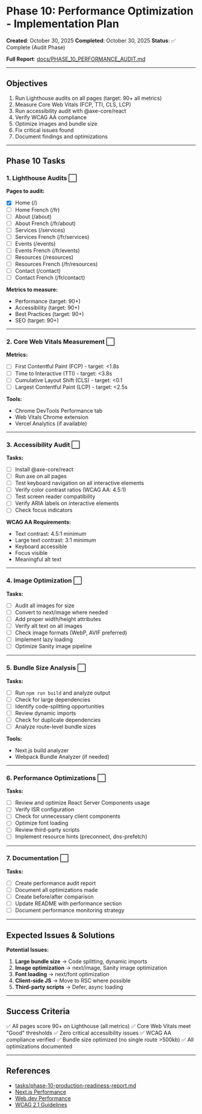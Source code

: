 # Phase 10: Performance Optimization - Implementation Plan

**Created**: October 30, 2025
**Completed**: October 30, 2025
**Status**: ✅ Complete (Audit Phase)

**Full Report**: [docs/PHASE_10_PERFORMANCE_AUDIT.md](../docs/PHASE_10_PERFORMANCE_AUDIT.md)

---

## Objectives

1. Run Lighthouse audits on all pages (target: 90+ all metrics)
2. Measure Core Web Vitals (FCP, TTI, CLS, LCP)
3. Run accessibility audit with @axe-core/react
4. Verify WCAG AA compliance
5. Optimize images and bundle size
6. Fix critical issues found
7. Document findings and optimizations

---

## Phase 10 Tasks

### 1. Lighthouse Audits ⬜

**Pages to audit:**
- [x] Home (/)
- [ ] Home French (/fr)
- [ ] About (/about)
- [ ] About French (/fr/about)
- [ ] Services (/services)
- [ ] Services French (/fr/services)
- [ ] Events (/events)
- [ ] Events French (/fr/events)
- [ ] Resources (/resources)
- [ ] Resources French (/fr/resources)
- [ ] Contact (/contact)
- [ ] Contact French (/fr/contact)

**Metrics to measure:**
- Performance (target: 90+)
- Accessibility (target: 90+)
- Best Practices (target: 90+)
- SEO (target: 90+)

---

### 2. Core Web Vitals Measurement ⬜

**Metrics:**
- [ ] First Contentful Paint (FCP) - target: <1.8s
- [ ] Time to Interactive (TTI) - target: <3.8s
- [ ] Cumulative Layout Shift (CLS) - target: <0.1
- [ ] Largest Contentful Paint (LCP) - target: <2.5s

**Tools:**
- Chrome DevTools Performance tab
- Web Vitals Chrome extension
- Vercel Analytics (if available)

---

### 3. Accessibility Audit ⬜

**Tasks:**
- [ ] Install @axe-core/react
- [ ] Run axe on all pages
- [ ] Test keyboard navigation on all interactive elements
- [ ] Verify color contrast ratios (WCAG AA: 4.5:1)
- [ ] Test screen reader compatibility
- [ ] Verify ARIA labels on interactive elements
- [ ] Check focus indicators

**WCAG AA Requirements:**
- Text contrast: 4.5:1 minimum
- Large text contrast: 3:1 minimum
- Keyboard accessible
- Focus visible
- Meaningful alt text

---

### 4. Image Optimization ⬜

**Tasks:**
- [ ] Audit all images for size
- [ ] Convert to next/image where needed
- [ ] Add proper width/height attributes
- [ ] Verify alt text on all images
- [ ] Check image formats (WebP, AVIF preferred)
- [ ] Implement lazy loading
- [ ] Optimize Sanity image pipeline

---

### 5. Bundle Size Analysis ⬜

**Tasks:**
- [ ] Run `npm run build` and analyze output
- [ ] Check for large dependencies
- [ ] Identify code-splitting opportunities
- [ ] Review dynamic imports
- [ ] Check for duplicate dependencies
- [ ] Analyze route-level bundle sizes

**Tools:**
- Next.js build analyzer
- Webpack Bundle Analyzer (if needed)

---

### 6. Performance Optimizations ⬜

**Tasks:**
- [ ] Review and optimize React Server Components usage
- [ ] Verify ISR configuration
- [ ] Check for unnecessary client components
- [ ] Optimize font loading
- [ ] Review third-party scripts
- [ ] Implement resource hints (preconnect, dns-prefetch)

---

### 7. Documentation ⬜

**Tasks:**
- [ ] Create performance audit report
- [ ] Document all optimizations made
- [ ] Create before/after comparison
- [ ] Update README with performance section
- [ ] Document performance monitoring strategy

---

## Expected Issues & Solutions

**Potential Issues:**
1. **Large bundle size** → Code splitting, dynamic imports
2. **Image optimization** → next/image, Sanity image optimization
3. **Font loading** → next/font optimization
4. **Client-side JS** → Move to RSC where possible
5. **Third-party scripts** → Defer, async loading

---

## Success Criteria

✅ All pages score 90+ on Lighthouse (all metrics)
✅ Core Web Vitals meet "Good" thresholds
✅ Zero critical accessibility issues
✅ WCAG AA compliance verified
✅ Bundle size optimized (no single route >500kb)
✅ All optimizations documented

---

## References

- [tasks/phase-10-production-readiness-report.md](phase-10-production-readiness-report.md)
- [Next.js Performance](https://nextjs.org/docs/app/building-your-application/optimizing)
- [Web.dev Performance](https://web.dev/performance/)
- [WCAG 2.1 Guidelines](https://www.w3.org/WAI/WCAG21/quickref/)
